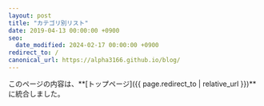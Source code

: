 ```yaml
---
layout: post
title: "カテゴリ別リスト"
date: 2019-04-13 00:00:00 +0900
seo:
  date_modified: 2024-02-17 00:00:00 +0900
redirect_to: /
canonical_url: https://alpha3166.github.io/blog/
---
```


このページの内容は、**[トップページ]({{ page.redirect_to | relative_url }})**に統合しました。
